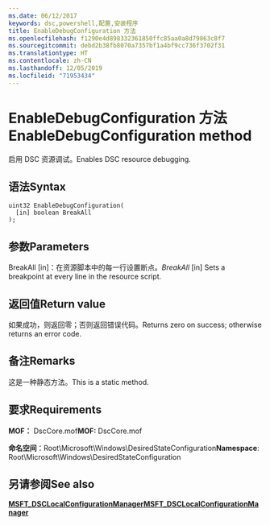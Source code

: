 ```yaml
---
ms.date: 06/12/2017
keywords: dsc,powershell,配置,安装程序
title: EnableDebugConfiguration 方法
ms.openlocfilehash: f1290e4d898332361850ffc85aa0a8d79863c8f7
ms.sourcegitcommit: debd2b38fb8070a7357bf1a4bf9cc736f3702f31
ms.translationtype: HT
ms.contentlocale: zh-CN
ms.lasthandoff: 12/05/2019
ms.locfileid: "71953434"
---
```

# <a name="enabledebugconfiguration-method"></a><span data-ttu-id="e4ec0-103">EnableDebugConfiguration 方法</span><span class="sxs-lookup"><span data-stu-id="e4ec0-103">EnableDebugConfiguration method</span></span>

<span data-ttu-id="e4ec0-104">启用 DSC 资源调试。</span><span class="sxs-lookup"><span data-stu-id="e4ec0-104">Enables DSC resource debugging.</span></span>

## <a name="syntax"></a><span data-ttu-id="e4ec0-105">语法</span><span class="sxs-lookup"><span data-stu-id="e4ec0-105">Syntax</span></span>

```mof
uint32 EnableDebugConfiguration(
  [in] boolean BreakAll
);
```

## <a name="parameters"></a><span data-ttu-id="e4ec0-106">参数</span><span class="sxs-lookup"><span data-stu-id="e4ec0-106">Parameters</span></span>

<span data-ttu-id="e4ec0-107">BreakAll  \[in\]：在资源脚本中的每一行设置断点。</span><span class="sxs-lookup"><span data-stu-id="e4ec0-107">*BreakAll* \[in\] Sets a breakpoint at every line in the resource script.</span></span>

## <a name="return-value"></a><span data-ttu-id="e4ec0-108">返回值</span><span class="sxs-lookup"><span data-stu-id="e4ec0-108">Return value</span></span>

<span data-ttu-id="e4ec0-109">如果成功，则返回零；否则返回错误代码。</span><span class="sxs-lookup"><span data-stu-id="e4ec0-109">Returns zero on success; otherwise returns an error code.</span></span>

## <a name="remarks"></a><span data-ttu-id="e4ec0-110">备注</span><span class="sxs-lookup"><span data-stu-id="e4ec0-110">Remarks</span></span>

<span data-ttu-id="e4ec0-111">这是一种静态方法。</span><span class="sxs-lookup"><span data-stu-id="e4ec0-111">This is a static method.</span></span>

## <a name="requirements"></a><span data-ttu-id="e4ec0-112">要求</span><span class="sxs-lookup"><span data-stu-id="e4ec0-112">Requirements</span></span>

<span data-ttu-id="e4ec0-113">**MOF：** DscCore.mof</span><span class="sxs-lookup"><span data-stu-id="e4ec0-113">**MOF:** DscCore.mof</span></span>

<span data-ttu-id="e4ec0-114">**命名空间**：Root\Microsoft\Windows\DesiredStateConfiguration</span><span class="sxs-lookup"><span data-stu-id="e4ec0-114">**Namespace**: Root\Microsoft\Windows\DesiredStateConfiguration</span></span>

## <a name="see-also"></a><span data-ttu-id="e4ec0-115">另请参阅</span><span class="sxs-lookup"><span data-stu-id="e4ec0-115">See also</span></span>

[<span data-ttu-id="e4ec0-116">**MSFT_DSCLocalConfigurationManager**</span><span class="sxs-lookup"><span data-stu-id="e4ec0-116">**MSFT_DSCLocalConfigurationManager**</span></span>](msft-dsclocalconfigurationmanager.md)
